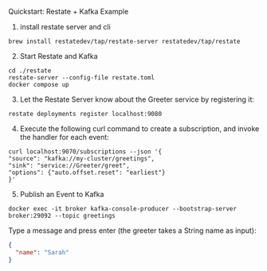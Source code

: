 Quickstart: Restate + Kafka Example

1. install restate server and cli

```shell
brew install restatedev/tap/restate-server restatedev/tap/restate
```

2. Start Restate and Kafka

```shell
cd ./restate
restate-server --config-file restate.toml
docker compose up
````

3. Let the Restate Server know about the Greeter service by registering it:

```shell
restate deployments register localhost:9080
```

4. Execute the following curl command to create a subscription, and invoke the handler for each event:

```shell
curl localhost:9070/subscriptions --json '{
"source": "kafka://my-cluster/greetings",
"sink": "service://Greeter/greet",
"options": {"auto.offset.reset": "earliest"}
}'
```

5. Publish an Event to Kafka

```shell
docker exec -it broker kafka-console-producer --bootstrap-server broker:29092 --topic greetings
```

Type a message and press enter (the greeter takes a String name as input):

```json 
{
  "name": "Sarah"
}
```

